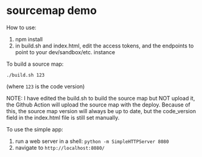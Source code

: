 # sourcemap demo

How to use:

1. npm install
2. in build.sh and index.html, edit the access tokens, and the endpoints to point to your dev/sandbox/etc. instance

To build a source map:

```
./build.sh 123
```

(where `123` is the code version)

NOTE: I have edited the build.sh to build the source map but NOT upload it, the Github Action will upload the source map with the deploy. Because of this, the source map version will always be up to date, but the code_version field in the index.html file is still set manually.

To use the simple app:

1. run a web server in a shell: `python -m SimpleHTTPServer 8080`
2. navigate to `http://localhost:8080/`
